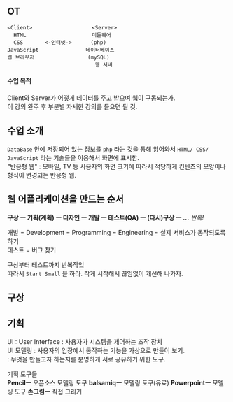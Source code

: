 ## OT
```
<Client>                   <Server>  
  HTML                     미들웨어  
  CSS       <-인터넷->      (php)  
JavaScript               데이터베이스  
웹 브라우저                 (mySQL)  
                            웹 서버  
```

#### 수업 목적
Client와 Server가 어떻게 데이터를 주고 받으며 웹이 구동되는가.  
이 강의 완주 후 부분별 자세한 강의를 들으면 될 것.  

## 수업 소개
`DataBase` 안에 저장되어 있는 정보를 `php` 라는 것을 통해 읽어와서 `HTML/ CSS/ JavaScript` 라는 기술들을 이용해서 화면에 표시함.  
"반응형 웹" : 모바일, TV 등 사용자의 화면 크기에 따라서 적당하게 컨텐츠의 모양이나 형식이 변경되는 반응형 웹.  

## 웹 어플리케이션을 만드는 순서
**구상 ㅡ 기획(계획) ㅡ 디자인 ㅡ 개발 ㅡ 테스트(QA) ㅡ (다시)구상 ㅡ ...** *반복!*  

개발 = Development = Programming = Engineering = 실제 서비스가 동작되도록 하기  
테스트 = 버그 찾기  

구상부터 테스트까지 반복작업  
따라서 `Start Small` 을 하라. 작게 시작해서 끊임없이 개선해 나가자.  

## 구상

## 기획
UI : User Interface : 사용자가 시스템을 제어하는 조작 장치    
UI 모델링 : 사용자의 입장에서 동작하는 기능을 가상으로 만들어 보기.  
          : 무엇을 만들고자 하는지를 분명하게 서로 공유하기 위한 도구.  

기획 도구들  
**Pencilㅡ** 오픈소스 모델링 도구
**balsamiqㅡ** 모델링 도구(유료)
**Powerpointㅡ** 모델링 도구
**손그림ㅡ** 직접 그리기
